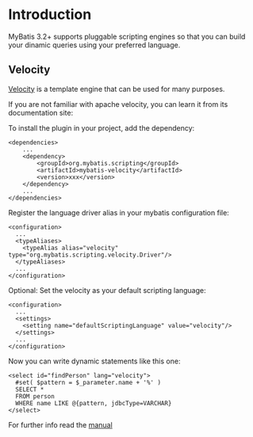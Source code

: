 # Introduction #

MyBatis 3.2+ supports pluggable scripting engines so that you can build your dinamic queries using your preferred language.

## Velocity ##

[Velocity](http://velocity.apache.org) is a template engine that can be used for many purposes.

If you are not familiar with apache velocity, you can learn it from its documentation site:

To install the plugin in your project, add the dependency:

```
<dependencies>
    ...
    <dependency>
        <groupId>org.mybatis.scripting</groupId>
        <artifactId>mybatis-velocity</artifactId>
        <version>xxx</version>
    </dependency>
    ...
</dependencies>
```

Register the language driver alias in your mybatis configuration file:

```
<configuration>
  ...
  <typeAliases>
    <typeAlias alias="velocity" type="org.mybatis.scripting.velocity.Driver"/>
  </typeAliases>
  ...
</configuration>
```

Optional: Set the velocity as your default scripting language:

```
<configuration>
  ...
  <settings>
    <setting name="defaultScriptingLanguage" value="velocity"/>
  </settings>
  ...
</configuration>
```

Now you can write dynamic statements like this one:

```
<select id="findPerson" lang="velocity">
  #set( $pattern = $_parameter.name + '%' )
  SELECT *
  FROM person
  WHERE name LIKE @{pattern, jdbcType=VARCHAR}
</select>
```

For further info read the [manual](http://mybatis.github.io/velocity-scripting/)
